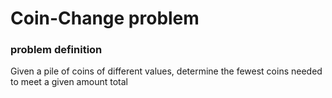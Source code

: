 # Coin-Change problem

### problem definition

Given a pile of coins of different values, determine the fewest coins needed to meet a given amount total

